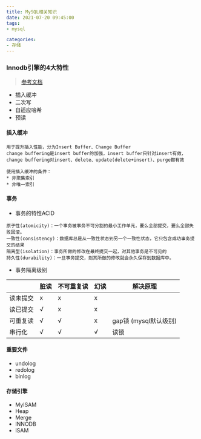 ```yaml
---
title: MySQL相关知识
date: 2021-07-20 09:45:00
tags:
- mysql

categories:
- 存储
---
```


### Innodb引擎的4大特性
> [参考文档](https://www.cnblogs.com/zhs0/p/10528520.html)
- 插入缓冲
- 二次写
- 自适应哈希
- 预读

#### 插入缓冲
```textmate
用于提升插入性能，分为Insert Buffer、Change Buffer
change buffering是insert buffer的加强，insert buffer只针对insert有效，change buffering对insert、delete、update(delete+insert)、purge都有效

使用插入缓冲的条件：
* 非聚集索引
* 非唯一索引
```

#### 事务
- 事务的特性ACID
```textmate
原子性(atomicity)：一个事务被事务不可分割的最小工作单元，要么全部提交，要么全部失败回滚。
一致性(consistency)：数据库总是从一致性状态到另一个一致性状态，它只包含成功事务提交的结果
隔离型(isolation)：事务所做的修改在最终提交一起，对其他事务是不可见的
持久性(durability)：一旦事务提交，则其所做的修改就会永久保存到数据库中。
```

- 事务隔离级别 

| |脏读|不可重复读|幻读|解决原理|
|---|---|---|---|---|
|读未提交|x|x|x||
|读已提交|√|x|x||
|可重复读|√|√|x|gap锁 (mysql默认级别)|
|串行化|√|√|√|读锁|

#### 重要文件
- undolog
- redolog
- binlog

#### 存储引擎
- MyISAM
- Heap
- Merge
- INNODB
- ISAM
